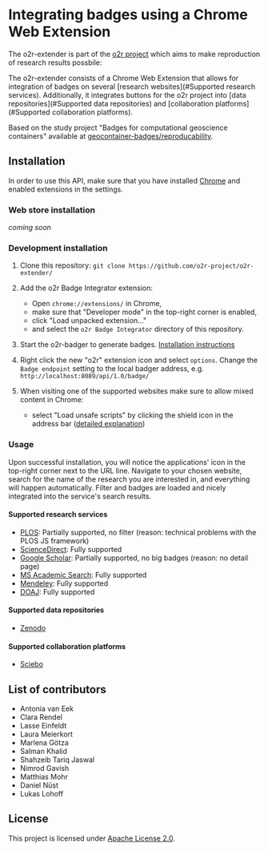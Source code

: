 # Integrating badges using a Chrome Web Extension


The o2r-extender is part of the [o2r project](http://o2r.info) which aims to make reproduction of research results possbile:

The o2r-extender consists of a Chrome Web Extension that allows for integration of badges on several [research websites](#Supported research services). Additionally, it integrates buttons for the o2r project into [data repositories](#Supported data repositories) and [collaboration platforms](#Supported collaboration platforms).

Based on the study project "Badges for computational geoscience containers" available at [geocontainer-badges/reproducability](https://zivgitlab.uni-muenster.de/geocontainer-badges/reproducability).

## Installation

In order to use this API, make sure that you have installed [Chrome](https://www.google.com/chrome/) and enabled extensions in the settings.

### Web store installation

*coming soon*

### Development installation

1) Clone this repository: `git clone https://github.com/o2r-project/o2r-extender/`

2) Add the o2r Badge Integrator extension:

    - Open `chrome://extensions/` in Chrome,
    - make sure that "Developer mode" in the top-right corner is enabled,
    - click "Load unpacked extension..."
    - and select the `o2r Badge Integrator` directory of this repository.
    
3) Start the o2r-badger to generate badges. [Installation instructions](https://github.com/o2r-project/o2r-badger#local-installation)

4) Right click the new "o2r" extension icon and select `options`. Change the `Badge endpoint` setting to the local badger address, e.g. `http://localhost:8089/api/1.0/badge/`

5) When visiting one of the supported websites make sure to allow mixed content in Chrome:

    - select "Load unsafe scripts" by clicking the shield icon in the address bar ([detailed explanation](https://pearsonnacommunity.force.com/support/s/article/ka6d00000019KVGAA2/How-to-display-mixed-content-with-Google-Chrome-Internet-Explorer-or-Firefox-1408394589290))

### Usage

Upon successful installation, you will notice the applications' icon in the top-right corner next to the URL line. Navigate to your chosen website, search for the name of the research you are interested in, and everything will happen automatically. Filter and badges are loaded and nicely integrated into the service's search results.

#### Supported research services

* [PLOS](https://www.plos.org/): Partially supported, no filter (reason: technical problems with the PLOS JS framework)
* [ScienceDirect](http://www.sciencedirect.com/): Fully supported
* [Google Scholar](https://scholar.google.de/): Partially supported, no big badges (reason: no detail page)
* [MS Academic Search](https://academic.microsoft.com/): Fully supported
* [Mendeley](https://www.mendeley.com/): Fully supported
* [DOAJ](https://www.doaj.org): Fully supported

#### Supported data repositories

* [Zenodo](https://zenodo.org/)

#### Supported collaboration platforms

* [Sciebo](https://sciebo.de)

## List of contributors

- Antonia van Eek
- Clara Rendel
- Lasse Einfeldt
- Laura Meierkort
- Marlena Götza
- Salman Khalid
- Shahzeib Tariq Jaswal
- Nimrod Gavish
- Matthias Mohr
- Daniel Nüst
- Lukas Lohoff

## License

This project is licensed under [Apache License 2.0](https://www.apache.org/licenses/LICENSE-2.0).